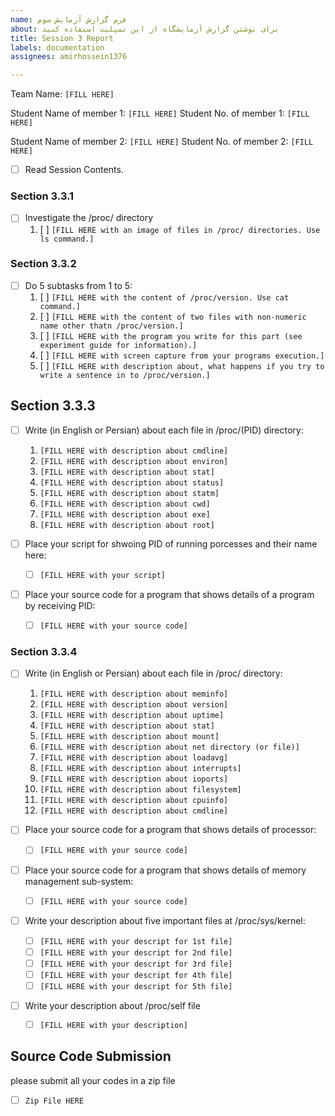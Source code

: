 ```yaml
---
name: فرم گزارش آزمایش سوم
about: برای نوشتن گزارش آزمایشگاه از این تمپلیت استفاده کنید
title: Session 3 Report
labels: documentation
assignees: amirhossein1376

---
```


Team Name: `[FILL HERE]`

Student Name of member 1: `[FILL HERE]`
Student No. of member 1: `[FILL HERE]`

Student Name of member 2: `[FILL HERE]`
Student No. of member 2: `[FILL HERE]`

- [ ] Read Session Contents.

### Section 3.3.1
- [ ] Investigate the /proc/ directory
    1. [ ] `[FILL HERE with an image of files in /proc/ directories. Use ls command.]`

### Section 3.3.2

- [ ] Do 5 subtasks from 1 to 5:
    1. [ ] `[FILL HERE with the content of /proc/version. Use cat command.]`
    1. [ ] `[FILL HERE with the content of two files with non-numeric name other thatn /proc/version.]`
    1. [ ] `[FILL HERE with the program you write for this part (see experiment guide for information).]`
    1. [ ] `[FILL HERE with screen capture from your programs execution.]`
    1. [ ] `[FILL HERE with description about, what happens if you try to write a sentence in to /proc/version.]`

## Section 3.3.3

- [ ] Write (in English or Persian) about each file in /proc/(PID) directory:
    1. `[FILL HERE with description about cmdline]`
    1. `[FILL HERE with description about environ]`
    1. `[FILL HERE with description about stat]`
    1. `[FILL HERE with description about status]`
    1. `[FILL HERE with description about statm]`
    1. `[FILL HERE with description about cwd]`
    1. `[FILL HERE with description about exe]`
    1. `[FILL HERE with description about root]`

- [ ] Place your script for shwoing PID of running porcesses and their name here:
    - [ ] `[FILL HERE with your script]`

- [ ] Place your source code for a program that shows details of a program by receiving PID:
    - [ ] `[FILL HERE with your source code]`

### Section 3.3.4

- [ ] Write (in English or Persian) about each file in /proc/ directory:
    1. `[FILL HERE with description about meminfo]`
    1. `[FILL HERE with description about version]`
    1. `[FILL HERE with description about uptime]`
    1. `[FILL HERE with description about stat]`
    1. `[FILL HERE with description about mount]`
    1. `[FILL HERE with description about net directory (or file)]`
    1. `[FILL HERE with description about loadavg]`
    1. `[FILL HERE with description about interrupts]`
    1. `[FILL HERE with description about ioports]`
    1. `[FILL HERE with description about filesystem]`
    1. `[FILL HERE with description about cpuinfo]`
    1. `[FILL HERE with description about cmdline]`

- [ ] Place your source code for a program that shows details of processor:
    - [ ] `[FILL HERE with your source code]`

- [ ] Place your source code for a program that shows details of memory management sub-system:
    - [ ] `[FILL HERE with your source code]`

- [ ] Write your description about five important files at /proc/sys/kernel:
    - [ ] `[FILL HERE with your descript for 1st file]`
    - [ ] `[FILL HERE with your descript for 2nd file]`
    - [ ] `[FILL HERE with your descript for 3rd file]`
    - [ ] `[FILL HERE with your descript for 4th file]`
    - [ ] `[FILL HERE with your descript for 5th file]`

- [ ] Write your description about /proc/self file
    - [ ] `[FILL HERE with your description]`


## Source Code Submission

please submit all your codes in a zip file

 - [ ] `Zip File HERE`
